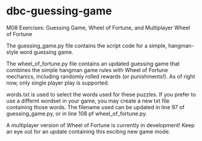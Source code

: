 # dbc-guessing-game
M08 Exercises: Guessing Game, Wheel of Fortune, and Multiplayer Wheel of Fortune

The guessing_game.py file contains the script code for a simple, hangman-style word guessing game.

The wheel_of_fortune.py file contains an updated guessing game that combines the simple hangman game rules with Wheel of Fortune mechanics, including randomly rolled rewards (or punishments!). As of right now, only single player play is supported. 

words.txt is used to select the words used for these puzzles. If you prefer to use a differnt wordset in your game, you may create a new txt file containing those words. The filename used can be updated in line 97 of guessing_game.py, or in line 108 pf wheel_of_fortune.py.

A multiplayer version of Wheel of Fortune is currently in development! Keep an eye out for an update containing this exciting new game mode.
